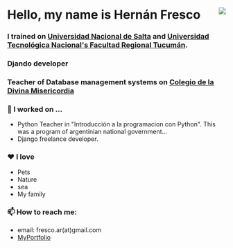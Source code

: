 # Hello, my name is Hernán Fresco  <img align="right" src="https://visitor-badge.laobi.icu/badge?page_id=frescoh">
### I trained on  [Universidad Nacional de Salta](https://exactas.unsa.edu.ar/) and [Universidad Tecnológica Nacional's Facultad Regional Tucumán](http://frt.utn.edu.ar/).

### Djando developer
### Teacher of Database management systems on [Colegio de la Divina Misericordia](https://pabloapereyra72.wixsite.com/cdmsalta)


### 🔭 I worked on ... 
- Python Teacher in "Introducción a la programacion con Python". This was a program of argentinian national government... 
- Django freelance developer.


### ♥ I love
- Pets
- Nature
- sea
- My family


### 📫 How to reach me:
- email: fresco.ar(at)gmail.com 
- <a href = "https://frescoh.dev" target="_blank">MyPortfolio</a>


